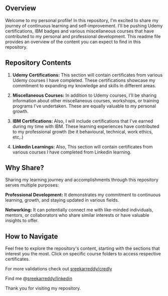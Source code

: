 
## Overview

Welcome to my personal profile! In this repository, I'm excited to share my journey of continuous learning and self-improvement. I'll be pushing Udemy certifications, IBM badges and various miscellaneous courses that have contributed to my personal and professional development. This readme file provides an overview of the content you can expect to find in this repository.

## Repository Contents

1. **Udemy Certifications:** This section will contain certificates from various Udemy courses I have completed. These certifications showcase my commitment to expanding my knowledge and skills in different areas.

2. **Miscellaneous Courses:** In addition to Udemy courses, I'll be sharing information about other miscellaneous courses, workshops, or training programs I've undertaken. These are equally valuable to my personal growth.

3. **IBM Certifications:** Also, I will include certifications that I've earned during my time with IBM. These learning experiences have contributed to my professional growth (be it behavioural, technical, work ethics, etc,.)

4. **Linkedin Learnings:** Also, This section will contain certificates from various courses I have completed from Linkedin learning.

## Why Share?

Sharing my learning journey and accomplishments through this repository serves multiple purposes:

**Professional Development:** It demonstrates my commitment to continuous learning, growth, and staying updated in various fields.

**Networking:** It can potentially connect me with like-minded individuals, mentors, or collaborators who share similar interests or have valuable insights to offer.


## How to Navigate

Feel free to explore the repository's content, starting with the sections that interest you the most. Click on specific course folders to access respective certificates.

For more validations check out [sreekarreddy/credly](https://www.credly.com/users/sreekar-reddy-edulapalli/badges)

  Find me @[sreekarreddy/linkedin](https://www.linkedin.com/in/esreekarreddy/)

Thank you for visiting my repository.
